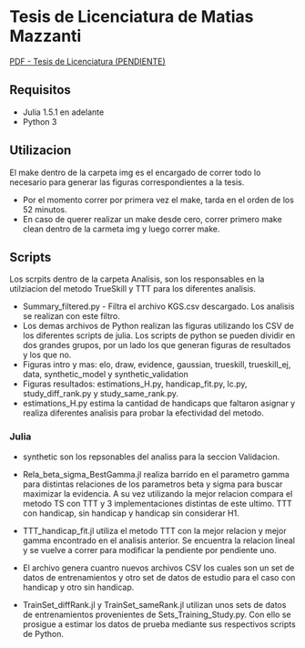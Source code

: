 # Tesis de Licenciatura de Matias Mazzanti


[PDF - Tesis de Licenciatura (PENDIENTE)](https://wallpapercave.com/wp/sQR7xTw.jpg)

## Requisitos
- Julia 1.5.1 en adelante
- Python 3

## Utilizacion
El make dentro de la carpeta img es el encargado de correr todo lo necesario para generar las figuras correspondientes a la tesis.
- Por el momento correr por primera vez el make, tarda en el orden de los 52 minutos.
- En caso de querer realizar un make desde cero, correr primero make clean dentro de la carmeta img y luego correr make.

## Scripts
Los scrpits dentro de la carpeta Analisis, son los responsables en la utilziacion del metodo
TrueSkill y TTT para los diferentes analisis.

- Summary_filtered.py - Filtra el archivo KGS.csv descargado. Los analisis se realizan con este filtro.
- Los demas archivos de Python realizan las figuras utilizando los CSV de los diferentes scripts de julia.
Los scripts de python se pueden dividir en dos grandes grupos, por un  lado los que generan figuras de resultados y los que no.
- Figuras intro y mas: elo, draw, evidence, gaussian, trueskill, trueskill_ej, data, synthetic_model y synthetic_validation
- Figuras resultados: estimations_H.py, handicap_fit.py, lc.py, study_diff_rank.py y study_same_rank.py.
- estimations_H.py estima la cantidad de handicaps que faltaron asignar y realiza diferentes analisis para probar la efectividad del metodo.

### Julia
- synthetic son los repsonables del analiss para la seccion Validacion.
- Rela_beta_sigma_BestGamma.jl realiza barrido en el parametro gamma para distintas relaciones de los parametros beta y sigma para buscar maximizar la evidencia. A su vez utilizando la mejor relacion compara el metodo TS con TTT y 3 implementaciones distintas de este ultimo. TTT con handicap, sin handicap y handicap sin considerar H1.
- TTT_handicap_fit.jl utiliza el metodo TTT con la mejor relacion y mejor gamma encontrado en el analisis anterior. Se encuentra la relacion lineal y se vuelve a correr para modificar la pendiente por pendiente uno.

- El archivo  genera cuantro nuevos archivos CSV los cuales son un set de datos de entrenamientos y otro set de datos de estudio para el caso con handicap y otro
sin handicap.
- TrainSet_diffRank.jl y  TrainSet_sameRank.jl utilizan unos sets de datos de entrenamientos provenientes de Sets_Training_Study.py. Con ello se prosigue a estimar los datos de prueba mediante sus respectivos scripts de Python.
